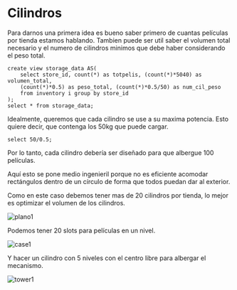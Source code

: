 # Cilindros

Para darnos una primera idea es bueno saber primero de cuantas películas por tienda estamos hablando.
Tambien puede ser util saber el volumen total necesario y el numero de cilindros minimos que debe haber considerando el peso total.
```
create view storage_data AS(
	select store_id, count(*) as totpelis, (count(*)*5040) as volumen_total,
	(count(*)*0.5) as peso_total, (count(*)*0.5/50) as num_cil_peso
	from inventory i group by store_id
);
select * from storage_data;
```
Idealmente, queremos que cada cilindro se use a su maxima potencia.
Esto quiere decir, que contenga los 50kg que puede cargar.
```
select 50/0.5;
```
Por lo tanto, cada cilindro debería ser diseñado para que albergue 100 películas.

Aquí esto se pone medio ingenieril porque no es eficiente acomodar rectángulos
dentro de un círculo de forma que todos puedan dar al exterior.

Como en este caso debemos tener mas de 20 cilindros por tienda, lo mejor es optimizar el volumen de los cilindros.

![plano1](https://user-images.githubusercontent.com/56322123/114284091-173f1b80-9a13-11eb-83c2-53180fc468e0.png)

Podemos tener 20 slots para películas en un nivel.

![case1](https://user-images.githubusercontent.com/56322123/114284121-553c3f80-9a13-11eb-8aa0-d811e0e9f71b.png)

Y hacer un cilindro con 5 niveles con el centro libre para albergar el mecanismo.

![tower1](https://user-images.githubusercontent.com/56322123/114284127-5bcab700-9a13-11eb-96eb-c6836ef17e7f.png)
